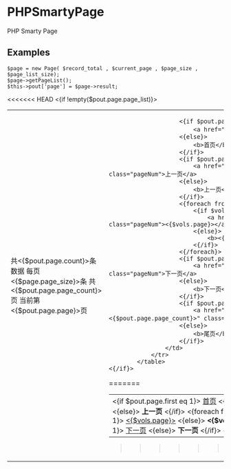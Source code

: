 PHPSmartyPage
=============

PHP Smarty Page

Examples
---------

    $page = new Page( $record_total , $current_page , $page_size , $page_list_size);
    $page->getPageList();
    $this->pout['page'] = $page->result;

<<<<<<< HEAD
    <{if !empty($pout.page.page_list)}>
            <table>
                <tr>
                    <td>
                        共<{$pout.page.count}>条数据 每页<{$page.page_size}>条 共<{$pout.page.page_count}>页 当前第<{$pout.page.page}>页
                    </td>
                    <td>

                        <{if $pout.page.first eq 1}>
                            <a href="<{$pout.page.base_url}>" class="pageNum">首页</a>
                        <{else}>
                            <b>首页</b>
                        <{/if}>
                        <{if $pout.page.pre eq 1}>
                            <a href="<{$pout.page.base_url}>page=<{$pout.page.page-1}>" class="pageNum">上一页</a>
                        <{else}>
                            <b>上一页</b>
                        <{/if}>
                        <{foreach from=$pout.page.page_list item=vols}>
                            <{if $vols.link eq 1}>
                                <a href="<{$pout.page.base_url}>page=<{$vols.page}>" class="pageNum"><{$vols.page}></a>
                            <{else}>
                                <b><{$vols.page}></b>
                            <{/if}>
                        <{/foreach}>
                        <{if $pout.page.next eq 1}>
                            <a href="<{$pout.page.base_url}>page=<{$pout.page.page+1}>" class="pageNum">下一页</a>
                        <{else}>
                            <b>下一页</b>
                        <{/if}>
                        <{if $pout.page.last eq 1}>
                            <a href="<{$pout.page.base_url}>page=<{$pout.page.page_count}>" class="pageNum">尾页</a>
                        <{else}>
                            <b>尾页</b>
                        <{/if}>
                    </td>
                </tr>
            </table>
    <{/if}>
=======
    <table>
        <tr>
            <!--<td>-->
                <!--共<{$pout.page.count}>条数据 每页<{$page.page_size}>条 共<{$pout.page.page_count}>页 当前第<{$pout.page.page}>页-->
            <!--</td>-->
            <td>
                <{if $pout.page.first eq 1}>
                    <a href="<{$pout.page.base_url}>" class="pageNum">首页</a>
                <{else}>
                    <b>首页</b>
                <{/if}>
                <{if $pout.page.pre eq 1}>
                    <a href="<{$pout.page.base_url}>page=<{$pout.page.page-1}>" class="pageNum">上一页</a>
                <{else}>
                    <b>上一页</b>
                <{/if}>
                <{foreach from=$pout.page.page_list item=vols}>
                    <{if $vols.link eq 1}>
                        <a href="<{$pout.page.base_url}>page=<{$vols.page}>" class="pageNum"><{$vols.page}></a>
                    <{else}>
                        <b><{$vols.page}></b>
                    <{/if}>
                <{/foreach}>
                <{if $pout.page.next eq 1}>
                    <a href="<{$pout.page.base_url}>page=<{$pout.page.page+1}>" class="pageNum">下一页</a>
                <{else}>
                    <b>下一页</b>
                <{/if}>
                <{if $pout.page.last eq 1}>
                    <a href="<{$pout.page.base_url}>page=<{$pout.page.page_count}>" class="pageNum">尾页</a>
                <{else}>
                    <b>尾页</b>
                <{/if}>
            </td>
        </tr>
    </table>
>>>>>>> 42484eb04ac92bff59f98916df21c97c10369dcf
